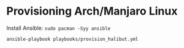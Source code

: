 # Provisioning Arch/Manjaro Linux

Install Ansible: `sudo pacman -Syy ansible`

`ansible-playbook playbooks/provision_halibut.yml`


